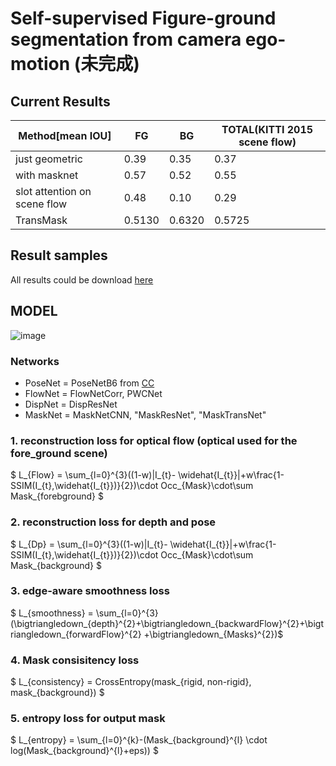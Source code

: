 # Self-supervised Figure-ground segmentation from camera ego-motion (未完成)
## Current Results
| Method[mean IOU] | FG   | BG   | TOTAL(KITTI 2015 scene flow) |
| ---------------- | ---- | ---- | ---------------------------- |
| just geometric   | 0.39 | 0.35 | 0.37                         |
| with masknet     | 0.57 | 0.52 | 0.55                         |
| slot attention on scene flow| 0.48 | 0.10 | 0.29              |
| TransMask | 0.5130 | 0.6320 | 0.5725             |

## Result samples
All results could be download [here](https://drive.google.com/file/d/1YzR0FIVM1U3eEr2aiY3S-SYeIObKza2H/view?usp=sharing)

## MODEL
![image](https://user-images.githubusercontent.com/54012489/153791403-35cea64c-1f09-4f60-aeeb-219a96057e3b.png)

### Networks
* PoseNet = PoseNetB6  from [CC](https://github.com/anuragranj/cc)
* FlowNet = FlowNetCorr, PWCNet 
* DispNet = DispResNet 
* MaskNet = MaskNetCNN, "MaskResNet", "MaskTransNet" 

### 1. reconstruction loss for optical flow (optical used for the fore_ground scene)
$ L_{Flow} = \sum_{l=0}^{3}((1-w)|I_{t}- \widehat{I_{t}}|+w\frac{1-SSIM(I_{t},\widehat{I_{t}})}{2})\cdot Occ_{Mask}\cdot\sum Mask_{forebground} $
### 2. reconstruction loss for depth and pose
$ L_{Dp} = \sum_{l=0}^{3}((1-w)|I_{t}- \widehat{I_{t}}|+w\frac{1-SSIM(I_{t},\widehat{I_{t}})}{2})\cdot Occ_{Mask}\cdot\sum Mask_{background} $
### 3. edge-aware smoothness loss
$ L_{smoothness} = \sum_{l=0}^{3}(\bigtriangledown_{depth}^{2}+\bigtriangledown_{backwardFlow}^{2}+\bigtriangledown_{forwardFlow}^{2} +\bigtriangledown_{Masks}^{2})$
### 4. Mask consisitency loss
$ L_{consistency} = CrossEntropy(mask_{rigid, non-rigid}, mask_{background}) $
### 5. entropy loss for output mask
$ L_{entropy} = \sum_{l=0}^{k}-(Mask_{background}^{l} \cdot log(Mask_{background}^{l}+eps)) $



